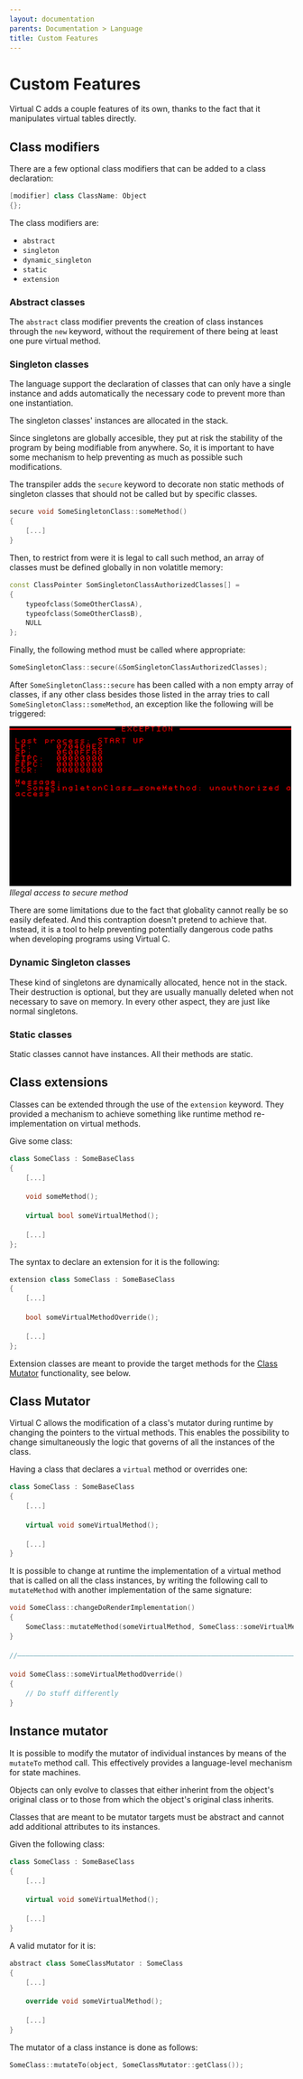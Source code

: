 ```yaml
---
layout: documentation
parents: Documentation > Language
title: Custom Features
---
```


# Custom Features

Virtual C adds a couple features of its own, thanks to the fact that it manipulates virtual tables directly.

## Class modifiers

There are a few optional class modifiers that can be added to a class declaration:

```cpp
[modifier] class ClassName: Object
{};
```

The class modifiers are:

- `abstract`
- `singleton`
- `dynamic_singleton`
- `static`
- `extension`

### Abstract classes

The `abstract` class modifier prevents the creation of class instances through the `new` keyword, without the requirement of there being at least one pure virtual method.

### Singleton classes

The language support the declaration of classes that can only have a single instance and adds automatically the necessary code to prevent more than one instantiation.

The singleton classes' instances are allocated in the stack.

Since singletons are globally accesible, they put at risk the stability of the program by being modifiable from anywhere. So, it is important to have some mechanism to help preventing as much as possible such modifications.

The transpiler adds the `secure` keyword to decorate non static methods of singleton classes that should not be called but by specific classes.

```cpp
secure void SomeSingletonClass::someMethod()
{
    [...]
}
```

Then, to restrict from were it is legal to call such method, an array of classes must be defined globally in non volatitle memory:

```cpp
const ClassPointer SomSingletonClassAuthorizedClasses[] =
{
    typeofclass(SomeOtherClassA),
    typeofclass(SomeOtherClassB),
    NULL
};
```

Finally, the following method must be called where appropriate:

```cpp
SomeSingletonClass::secure(&SomSingletonClassAuthorizedClasses);
```

After `SomeSingletonClass::secure` has been called with a non empty array of classes, if any other class besides those listed in the array tries to call `SomeSingletonClass::someMethod`, an exception like the following will be triggered:

<a href="/documentation/images/language/custom-features/singleton-security.png" data-toggle="lightbox" data-gallery="gallery" data-caption="Illegal method access"><img src="/documentation/images/language/custom-features/singleton-security.png" width="500" /></a><br/>
_Illegal access to secure method_

There are some limitations due to the fact that globality cannot really be so easily defeated. And this contraption doesn't pretend to achieve that. Instead, it is a tool to help preventing potentially dangerous code paths when developing programs using Virtual C.

### Dynamic Singleton classes

These kind of singletons are dynamically allocated, hence not in the stack. Their destruction is optional, but they are usually manually deleted when not necessary to save on memory. In every other aspect, they are just like normal singletons.

### Static classes

Static classes cannot have instances. All their methods are static.

## Class extensions

Classes can be extended through the use of the `extension` keyword. They provided a mechanism to achieve something like runtime method re-implementation on virtual methods.

Give some class:

```cpp
class SomeClass : SomeBaseClass
{
    [...]

    void someMethod();

    virtual bool someVirtualMethod();

    [...]
};
```

The syntax to declare an extension for it is the following:

```cpp
extension class SomeClass : SomeBaseClass
{
    [...]

    bool someVirtualMethodOverride();

    [...]
};
```

Extension classes are meant to provide the target methods for the [Class Mutator](/documentation/language/custom-features/#class-mutator) functionality, see below.

## Class Mutator

Virtual C allows the modification of a class's mutator during runtime by changing the pointers to the virtual methods. This enables the possibility to change simultaneously the logic that governs of all the instances of the class.

Having a class that declares a `virtual` method or overrides one:

```cpp
class SomeClass : SomeBaseClass
{
    [...]

    virtual void someVirtualMethod();

    [...]
}
```

It is possible to change at runtime the implementation of a virtual method that is called on all the class instances, by writing the following call to `mutateMethod` with another implementation of the same signature:

```cpp
void SomeClass::changeDoRenderImplementation()
{
    SomeClass::mutateMethod(someVirtualMethod, SomeClass::someVirtualMethodOverride);
}

//——————————————————————————————————————————————————————————————————————————————————————————————————————————————————————————————————————————

void SomeClass::someVirtualMethodOverride()
{
    // Do stuff differently
}
```

## Instance mutator

It is possible to modify the mutator of individual instances by means of the `mutateTo` method call. This effectively provides a language-level mechanism for state machines.

Objects can only evolve to classes that either inherint from the object's original class or to those from which the object's original class inherits.

Classes that are meant to be mutator targets must be abstract and cannot add additional attributes to its instances.

Given the following class:

```cpp
class SomeClass : SomeBaseClass
{
    [...]

    virtual void someVirtualMethod();

    [...]
}
```

A valid mutator for it is:

```cpp
abstract class SomeClassMutator : SomeClass
{
    [...]

    override void someVirtualMethod();

    [...]
}
```

The mutator of a class instance is done as follows:

```cpp
SomeClass::mutateTo(object, SomeClassMutator::getClass());
```

